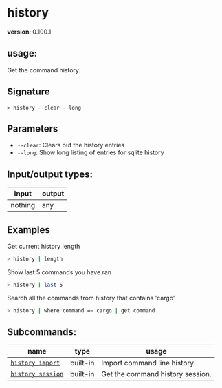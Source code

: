 # history

**version**: 0.100.1

## **usage**:

Get the command history.

## Signature

`> history --clear --long`

## Parameters

- `--clear`: Clears out the history entries
- `--long`: Show long listing of entries for sqlite history

## Input/output types:

| input   | output |
| ------- | ------ |
| nothing | any    |

## Examples

Get current history length

```bash
> history | length
```

Show last 5 commands you have ran

```bash
> history | last 5
```

Search all the commands from history that contains 'cargo'

```bash
> history | where command =~ cargo | get command
```

## Subcommands:

| name                                                   | type     | usage                            |
| ------------------------------------------------------ | -------- | -------------------------------- |
| [`history import`](/commands/docs/history_import.md)   | built-in | Import command line history      |
| [`history session`](/commands/docs/history_session.md) | built-in | Get the command history session. |
